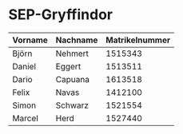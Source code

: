 # SEP-Gryffindor

| Vorname | Nachname | Matrikelnummer
| ------ | ------ | ------ |
| Björn	| Nehmert	| 	1515343
| Daniel	| Eggert| 		1513511
| Dario	| Capuana	| 	1613518
| Felix	| Navas	| 	1412100
| Simon	| Schwarz	| 	1521554
| Marcel| 	Herd	| 	1527440
